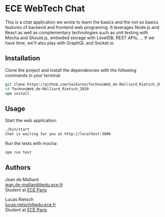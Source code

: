 
# ECE WebTech Chat

This is a chat application we wrote to learn the basics and the not so basics features of backend and frontend web programing. It leverages Node.js and React as well as complementary technologies such as unit testing with Mocha and Should.js, embeded storage with LevelDB, REST APIs, ... If we have time, we'll also play with GraphQL and Socket.io

## Installation

Clone the project and install the dependencies with the following commands in your terminal

```bash
git clone https://github.com/Saikuron/TechnosWeb_de-Malliard_Rietsch_2020.git
cd TechnosWeb_de-Malliard_Rietsch_2020
npm install
```

## Usage

Start the web application:

```bash
./bin/start 
Chat is waiting for you at http://localhost:3000
```

Run the tests with mocha:

```bash
npm run test
```
## Authors

Jean de Malliard <br>
jean.de-malliard@edu.ece.fr<br>
Student at [ECE Paris](www.ece.fr)

Lucas Rietsch <br>
lucas.rietsch@edu.ece.fr <br>
Student at [ECE Paris](www.ece.fr)

